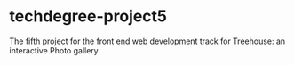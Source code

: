 # techdegree-project5
The fifth project for the front end web development track for Treehouse: an interactive Photo gallery
